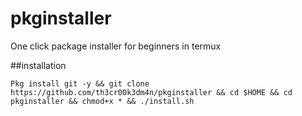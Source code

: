 # pkginstaller
One click package installer for beginners in termux





##installation

```
Pkg install git -y && git clone https://github.com/th3cr00k3dm4n/pkginstaller && cd $HOME && cd pkginstaller && chmod+x * && ./install.sh
```

